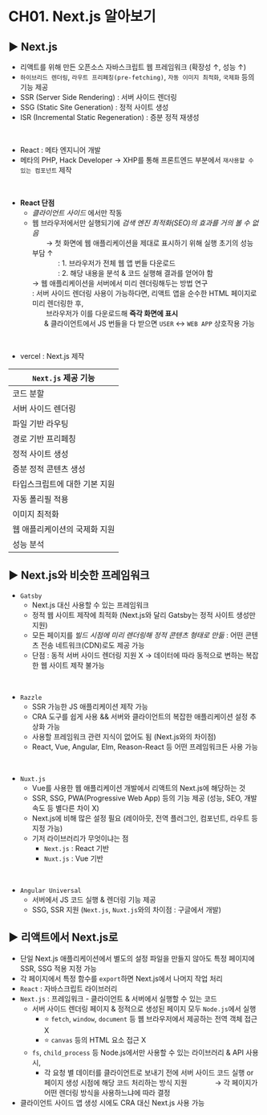 # CH01. Next.js 알아보기

## ▶️ Next.js
- 리액트를 위해 만든 오픈소스 자바스크립트 웹 프레임워크 (확장성 ↑, 성능 ↑)
- `하이브리드 렌더링`, `라우트 프리페칭(pre-fetching)`, `자동 이미지 최적화`, `국제화` 등의 기능 제공
- SSR (Server Side Rendering) : 서버 사이드 렌더링
- SSG (Static Site Generation) : 정적 사이트 생성
- ISR (Incremental Static Regeneration) : 증분 정적 재생성
<br />

- React : 메타 엔지니어 개발
- 메타의 PHP, Hack Developer → XHP를 통해 프론트엔드 부분에서 `재사용할 수 있는 컴포넌트` 제작    
<br />

- **React 단점**
    - _클라이언트 사이드_ 에서만 작동
    - 웹 브라우저에서만 실행되기에 _검색 엔진 최적화(SEO)의 효과를 거의 볼 수 없음_    
&nbsp;&nbsp;&nbsp;&nbsp;&nbsp;&nbsp; → 첫 화면에 웹 애플리케이션을 제대로 표시하기 위해 실행 초기의 성능 부담 ↑   
&nbsp;&nbsp;&nbsp;&nbsp;&nbsp;&nbsp;&nbsp;&nbsp;&nbsp;&nbsp;&nbsp;&nbsp; : 1. 브라우저가 전체 웹 앱 번들 다운로드   
&nbsp;&nbsp;&nbsp;&nbsp;&nbsp;&nbsp;&nbsp;&nbsp;&nbsp;&nbsp;&nbsp;&nbsp; : 2. 해당 내용을 분석 & 코드 실행해 결과를 얻어야 함    
→ 웹 애플리케이션을 서버에서 미리 렌더링해두는 방법 연구   
: 서버 사이드 렌더링 사용이 가능하다면, 리액트 앱을 순수한 HTML 페이지로 미리 렌더링한 후,    
&nbsp;&nbsp;&nbsp;&nbsp;&nbsp;&nbsp; 브라우저가 이를 다운로드해 **즉각 화면에 표시**    
&nbsp;&nbsp;&nbsp;&nbsp;&nbsp;&nbsp;& 클라이언트에서 JS 번들을 다 받으면 `USER` ↔️ `WEB APP` 상호작용 가능      
<br />

- vercel : Next.js 제작   

|**`Next.js` 제공 기능**|
|---------------------|
|코드 분할|
|서버 사이드 렌더링|
|파일 기반 라우팅|
|경로 기반 프리페칭|
|정적 사이트 생성|
|증분 정적 콘텐츠 생성|
|타입스크립트에 대한 기본 지원|
|자동 폴리필 적용|
|이미지 최적화|
|웹 애플리케이션의 국제화 지원|
|성능 분석|   

## ▶️ Next.js와 비슷한 프레임워크
- `Gatsby`
    - Next.js 대신 사용할 수 있는 프레임워크
    - 정적 웹 사이트 제작에 최적화 (Next.js와 달리 Gatsby는 정적 사이트 생성만 지원)
    - 모든 페이지를 _빌드 시점에 미리 렌더링해 정적 콘텐츠 형태로 만듦_ : 어떤 콘텐츠 전송 네트워크(CDN)로도 제공 가능
    - 단점 : 동적 서버 사이드 렌더링 지원 X → 데이터에 따라 동적으로 변하는 복잡한 웹 사이트 제작 불가능
<br />

- `Razzle`
    - SSR 가능한 JS 애플리케이션 제작 가능
    - CRA 도구를 쉽게 사용 && 서버와 클라이언트의 복잡한 애플리케이션 설정 추상화 가능
    - 사용할 프레임워크 관련 지식이 없어도 됨 (Next.js와의 차이점)
    - React, Vue, Angular, Elm, Reason-React 등 어떤 프레임워크든 사용 가능
<br />

- `Nuxt.js`
    - Vue를 사용한 웹 애플리케이션 개발에서 리액트의 Next.js에 해당하는 것
    - SSR, SSG, PWA(Progressive Web App) 등의 기능 제공 (성능, SEO, 개발 속도 등 별다른 차이 X)
    - Next.js에 비해 많은 설정 필요 (레이아웃, 전역 플러그인, 컴포넌트, 라우트 등 지정 가능)
    - 기저 라이브러리가 무엇이냐는 점
        - `Next.js` : React 기반
        - `Nuxt.js` : Vue 기반
<br />

- `Angular Universal`
    - 서버에서 JS 코드 실행 & 렌더링 기능 제공
    - SSG, SSR 지원 (`Next.js`, `Nuxt.js`와의 차이점 : 구글에서 개발)

## ▶️ 리액트에서 Next.js로
- 단일 Next.js 애플리케이션에서 별도의 설정 파일을 만들지 않아도 특정 페이지에 SSR, SSG 적용 지정 가능   
- 각 페이지에서 특정 함수를 `export`하면 Next.js에서 나머지 작업 처리
- `React` : 자바스크립트 라이브러리
- `Next.js` : 프레임워크 - 클라이언트 & 서버에서 실행할 수 있는 코드
    - 서버 사이드 렌더링 페이지 & 정적으로 생성된 페이지 모두 `Node.js`에서 실행
        - ⭐️ `fetch`, `window`, `document` 등 웹 브라우저에서 제공하는 전역 객체 접근 X
        - ⭐️ `canvas` 등의 HTML 요소 접근 X
    - `fs`, `child_process` 등 Node.js에서만 사용할 수 있는 라이브러리 & API 사용 시,   
        - 각 요청 별 데이터를 클라이언트로 보내기 전에 서버 사이드 코드 실행 or 페이지 생성 시점에 해당 코드 처리하는 방식 지원
&nbsp;&nbsp;&nbsp;&nbsp;&nbsp;&nbsp;&nbsp;&nbsp;&nbsp;&nbsp;&nbsp;&nbsp; → 각 페이지가 어떤 렌더링 방식을 사용하느냐에 따라 결정
- 클라이언트 사이드 앱 생성 시에도 CRA 대신 Next.js 사용 가능



